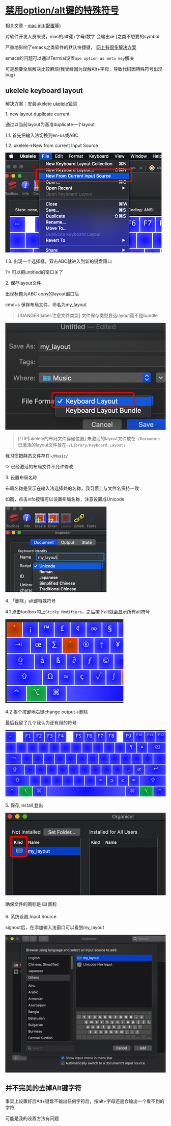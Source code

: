 # [禁用option/alt键的特殊符号](/2019/11_2/ukelele/disable_alt_symbol_ukelele.md)

相关文章 - [mac init(配置等)](2019/10/mac-init)

对软件开发人员来说，mac的alt键+字母/数字 会输出œ´∫之类不想要的symbol

严重地影响了emacs之类软件的默认快捷键，
[网上有很多解决方案](https://stackoverflow.com/questions/11876485/how-to-disable-typing-special-characters-when-pressing-option-key-in-mac-os-x)

emacs的问题可以通过Termial设置`use option as meta key`解决

可是想要全局解决比较麻烦(我曾经因为误触Alt+字母，导致代码因特殊符号出现bug)

## ukelele keyboard layout

解决方案：安装ukelete
[ukelele官网](http://software.sil.org/ukelele)

<i class="fa fa-hashtag"></i> 1. new layout duplicate current

通过以当前layout为基准duplicate一个layout

1.1. 首先把输入法切换到en-us或ABC

1.2. ukelele->New from current Input Source

![01_new_layout_current_duplicate](01_new_layout_current_duplicate.png "01_new_layout_current_duplicate")

1.3. 出现一个选择框，双击ABC就进入到新的键盘窗口

?> 可以把untitled的窗口关了

<i class="fa fa-hashtag"></i> 2. 保存layout文件

出现标题为ABC copy的layout窗口后

cmd+s 保存布局文件，命名为my_layout

> [!DANGER|label:注意文件类型]
> 文件保存类型要选layout而不是bundle

![02_save_filetype](02_save_filetype.png "02_save_filetype")

> [!TIP|ukelele的布局文件存储位置]
> 未激活的layout文件放在`~/Documents`<br>
> 已激活的layout文件放在`~/Library/Keyboard Layouts`

我习惯把静态文件存在`~/Music/`

!> 已经激活的布局文件不允许修改

<i class="fa fa-hashtag"></i> 3. 设置布局名称

布局名称是显示在输入法选择处的名称，我习惯上与文件名保持一致

如图，点击info按钮可以设置布局名称，注意设置成Unicode

![03_layout_name](03_layout_name.png "03_layout_name")

<i class="fa fa-hashtag"></i> 4. 「删除」alt键特殊符号

4.1 点击toolbox勾上`Sticky Modifiers`，之后按下alt就会显示所有alt符号

![04_alt_symbol](04_alt_symbol.png "04_alt_symbol")

4.2 挨个按键地右键change output->删除

最后我留了几个我认为还有用的符号

![04_my_layout](04_my_layout.png "04_my_layout")

<i class="fa fa-hashtag"></i> 5. 保存,install,登出

![05_install](05_install.png "05_install")

确保文件的图标是 ⌨️ 图标

<i class="fa fa-hashtag"></i> 6. 系统设置,Input Source

signout后，在添加输入法窗口可以看到my_layout

![06_add_input_source](06_add_input_source.png "06_add_input_source")

## 并不完美的去掉Alt键字符

事实上设置好后Alt+键盘不输出任何字符后，按alt+字母还是会输出一个看不到的字符

可能是我的设置方法有问题
